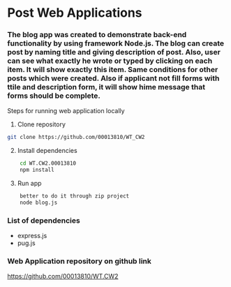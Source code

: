 # Post Web Applications
### The blog app was created to demonstrate back-end functionality by using framework Node.js. The blog can create post by naming title and giving description of post. Also, user can see what exactly he wrote or typed by clicking on each item. It will show exactly this item. Same conditions for other posts which were created. Also if applicant not fill forms with ttile and description form, it will show hime message that forms should be complete. 

Steps for running web application locally
1.	Clone repository
```bash
git clone https://github.com/00013810/WT_CW2 
```
2.	Install dependencies 
```bash
    cd WT.CW2.00013810
    npm install 
```
3.	Run app
```bash
    better to do it through zip project
    node blog.js
```
### List of dependencies
- express.js
- pug.js
 
### Web Application repository on github link

https://github.com/00013810/WT.CW2
